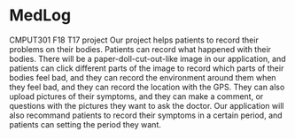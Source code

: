 # MedLog
CMPUT301 F18 T17 project
Our project helps patients to record their problems on their bodies.
Patients can record what happened with their bodies.
There will be a paper-doll-cut-out-like image in our application, 
and patients can click different parts of the image to record which parts of their bodies feel bad,
and they can record the environment around them when they feel bad,
and they can record the location with the GPS.
They can also upload pictures of their symptoms, 
and they can make a comment, or questions with the pictures they want to ask the doctor.
Our application will also recommand patients to record their symptoms in a certain period,
and patients can setting the period they want.
